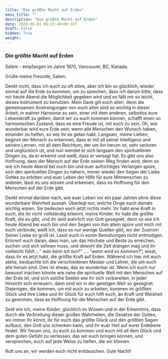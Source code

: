 ```yaml
---
title: "Die größte Macht auf Erden"
menu_title: ""
description: "Die größte Macht auf Erden"
date: 2020-08-01 06:25:48+00:167
draft: False
hidden: True
weight:
---
```

### Die größte Macht auf Erden

Salem - empfangen im Jahre 1970, Vancouver, BC, Kanada.

Grüße meine Freunde, Salem.

Denkt nicht, dass ich euch zu oft störe, aber ich bin so glücklich, wieder einmal auf die Erde zu kommen, um zu sprechen, dass ich darum bitte, dass mir heute Abend die Möglichkeit gegeben wird und es fällt mir so leicht, dieses Instrument zu benutzen. Mein Dank gilt euch allen, denn die gemeinsamen Anstrengungen von euch allen sind so wichtig in dieser Arbeit, in wahrer Harmonie zu sein, einer mit dem anderen, selbstlos eure Lebenskraft zu geben, damit wir zu euch kommen können, schafft einen so harmonischen Zustand, dass es eine Freude ist, mit euch zu sein. Oh, wie wunderbar wird eure Erde sein, wenn alle Menschen den Wunsch haben, einander zu helfen, so wie ihr es getan habt. Langsam, meine Lieben, beginnt der Mensch zu erkennen, dass er mit all seiner Intelligenz und seinem Lernen, mit all dem Reichtum, der um ihn herum ist, sehr verloren und unglücklich ist, und nun wendet er sich langsam den spirituelleren Dingen zu, da er erkennt und weiß, dass er versagt hat. Es gibt uns also Hoffnung, dass der Mensch auf der Erde seinen Weg finden wird, denn so wie ich heute Abend bei euch bin und euer aufrichtiges Verlangen spüre, sich den spirituellen Dingen zu nähern, immer wieder den Segen der Liebe Gottes zu erbitten und euer Leben der Hilfe für eure Mitmenschen zu widmen, lässt es uns wissen und erkennen, dass es Hoffnung für den Menschen auf der Erde gibt.

Denkt einmal darüber nach, wie euer Leben vor ein paar Jahren ohne diese wunderbare Wahrheit aussah. Überlegt nur, welche Dinge euch damals wichtig waren. Sie bedeuten euch jetzt nichts mehr. Ihr habt eine Kraft in euch, die ihr nicht vollständig erkennt, meine Kinder. Ihr habt die größte Kraft, die es gibt, und ihr seid wahrlich von Gott gesegnet, denn so wie ich heute Abend bei euch bin und den Segen von Ihm allein spüre und mich mit euch verbinde, weiß ich, dass es nur wenige Quellen gibt, wo der Zustrom Seiner Liebe so groß ist. Lasst euch in euren Bemühungen nicht entmutigen. Erinnert euch daran, dass man, um das Höchste und Beste zu erreichen, suchen und sich sehnen muss, und obwohl die Zeit drängen mag und ihr vielleicht fühlt....*" was kann ich tun?"* .... *"wann wird es kommen?",* wisst, dass ihr es jetzt habt, die größte Kraft auf Erden. Während ich hier mit euch stehe, beobachte ich die verschiedenen Meister und Lehrer, die um euch alle herum sind. Dies ist etwas, das so wunderbar ist. Wenn ich euch nur bewusst machen könnte wie nahe die spirituelle Welt mit den Menschen auf der Erde ist, und sich solche Seelen wie ihr sich vorbereiten, in jeder Hinsicht sich erneuern, dann sind wir in der geistigen Welt so gesegnet. Diejenigen, die kommen, um mit euch zu arbeiten, kommen im größten Glück und ihre Liebe und ihr Glück für euch hilft euch, an Kraft und Weisheit zu gewinnen, dass es Hoffnung für die Menschen auf der Erde gibt.

Seid wie ich, meine Kinder, glücklich im Wissen und in der Erkenntnis, dass durch die Verbreitung dieser großen Wahrheiten, die Gesetze der Gottes, wo immer ihr könnt, ihr für euch das größte Glück und den größten Segen aufbaut, den Gott uns schenken kann, und ihr euer Heil auf eurer Erdebene findet. Wir freuen uns, zu euch zu kommen und euch mit all dem Glück und dem guten Gefühl zu verlassen, das wir euch bringen können, und versprechen, euch auf jede Weise zu helfen, die wir können.

Ruft uns an, wir werden euch nicht enttäuschen. Gute Nacht!

